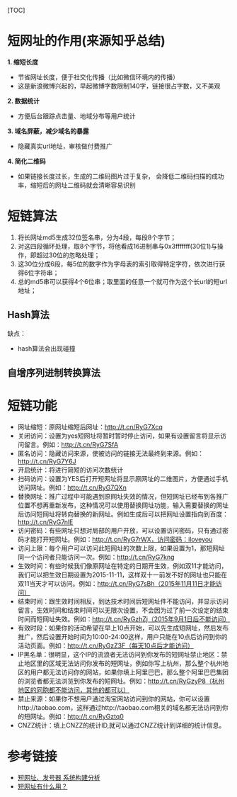 [TOC]
# 短网址的作用(来源知乎总结)
**1. 缩短长度**
- 节省网址长度，便于社交化传播（比如微信环境内的传播）
- 这是新浪微博兴起的，早起微博字数限制140字，链接很占字数，又不美观

**2. 数据统计**
- 方便后台跟踪点击量、地域分布等用户统计

**3. 域名屏蔽，减少域名的暴露**
- 隐藏真实url地址，审核做付费推广

**4. 简化二维码**
- 如果链接长度过长，生成的二维码图片过于复杂， 会降低二维码扫描的成功率，缩短后的网址二维码就会清晰容易识别

# 短链算法
1. 将长网址md5生成32位签名串，分为4段，每段8个字节；
2. 对这四段循环处理，取8个字节，将他看成16进制串与0x3fffffff(30位1)与操作，即超过30位的忽略处理；
3. 这30位分成6段，每5位的数字作为字母表的索引取得特定字符，依次进行获得6位字符串；
4. 总的md5串可以获得4个6位串；取里面的任意一个就可作为这个长url的短url地址；

## Hash算法



缺点：
- hash算法会出现碰撞

## 自增序列进制转换算法

# 短链功能
- 网址缩短：原网址缩短后网址：http://t.cn/RyG7Xcq
- 关闭访问：设置为yes短网址将暂时暂时停止访问，如果有设置留言将显示访问留言。例如：http://t.cn/RyG7SfA
- 匿名访问：隐藏访问来源，使​被访问的链接无法最终到来源。例如：http://t.cn/RyG7Y6J
- 开启统计：将进行简短的访问次数统计
- 扫码访问：设置为YES后打开短网址将显示原网址的二维图片，方便通过手机访问网址。例如：http://t.cn/RyG7QXn
- 替换网址：推广过程中可能遇到原网址失效的情况，但短网址已经布到各推广位置不想再重新发布，这种情况可以使用替换网址功能，输入需要替换的网址后访问短网址将转向替换的新网址。例如生成后可以把网址设置指向到百度：http://t.cn/RyG7nlE
- 访问密码：有些网址只想对局部的用户开放，可以设置访问密码，只有通过密码才能打开短网址。例如：http://t.cn/RyG7rWX，访问密码：iloveyou
- 访问上限：每个用户可以访问此短网址的次数上限，如果设置为1，那短网址同一个访问者只能访问一次。例如：http://t.cn/RyG7kng​
- 生效时间：有些时候我们像原网址在特定的日期开生效，例如双11才能访问，我们可以把生效日期设置为2015-11-11，这样双十一前发不好的网址也只能在双11当天才可以访问。例如：http://t.cn/RyG7sBh（2015年11月11日才能访问）
- 结束时间：跟生效时间相反，到达技术时间后短网址件不能访问，并显示访问留言，生效时间和结束时间可以无限次设置，不会因为过了前一次设定的结束时间而短网址失效。例如：http://t.cn/RyGzhZj（2015年9月1日后不能访问）
- 有效时段：如果你的活动希望在早上10点开始，可以先生成短网址，然后发布推广，然后设置开始时间为10:00-24:00这样，用户只能在10点后访问到你的活动页面。例如：http://t.cn/RyGzZ3F（每天10点后才能访问）
- IP黑名单：很明显，这个IP的流浪者无法访问到你发布的短网址禁止地区：禁止地区里的区域无法访问你发布的短网址，例如你写上杭州，那么整个杭州地区的用户都无法访问你的网站，如果你填上阿里巴巴，那么整个阿里巴巴集团的浏览者都无法浏览到你发布的短网址。​例如：http://t.cn/RyGzyP8（杭州地区的同胞都不能访问，其他的都可以）​
- 禁止来源：如果你不想用户通过淘宝网站访问到你的网站，你可以设置http://taobao.com，这样通过http://taobao.com相关的域名都无法访问到你的短网址。例如：http://t.cn/RyGztq0
- CNZZ统计：填上CNZZ的统计ID,就可以通过CNZZ统计到详细的统计信息。




# 参考链接
- [短网址、发号器 系统构建分析](https://pathbox.github.io/2018/02/22/short-url-build-system/)
- [短网址有什么用？](https://www.zhihu.com/question/20790447)
